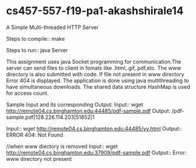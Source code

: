 # cs457-557-f19-pa1-akashshirale14
A Simple Multi-threaded HTTP Server

Steps to compile::
make 

Steps to run::
java Server

This assignment uses java Socket programming for communication.The server can send files to client in fomats like .html,.gif,.pdf,etc.
The www directory is also submitted with code.
If file not present in www directory Error 404 is displayed.
The application is done using java multithreading to have simultaneous downloads.
The shared data structure HashMap is used for access count.


Sample Input and its corresponding Output:
Input:: wget http://remote04.cs.binghamton.edu:44485/pdf-sample.pdf
Output: /pdf-sample.pdf|128.226.114.203|51852|1


Input:: wget http://remote04.cs.binghamton.edu:44485/yy.html
Output:: ERROR 404: Not Found

//when www diectory is removed
Input:: wget http://remote04.cs.binghamton.edu:37909/pdf-sample.pdf
Output:: Error: www directory not present


